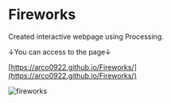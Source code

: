 # Fireworks
Created interactive webpage using Processing. 

↓You can access to the page↓

[https://arco0922.github.io/Fireworks/](https://arco0922.github.io/Fireworks/)

![fireworks](https://user-images.githubusercontent.com/52741042/95649051-8c8a6c00-0b16-11eb-9030-c638d415b6d9.PNG)
